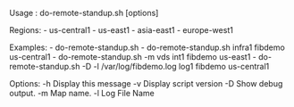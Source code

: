 
  Usage :  do-remote-standup.sh [options] <network> <project> <region>

  Regions:
    - us-central1
    - us-east1
    - asia-east1
    - europe-west1

  Examples:
    - do-remote-standup.sh
    - do-remote-standup.sh infra1 fibdemo us-central1
    - do-remote-standup.sh -m vds int1 fibdemo us-east1
    - do-remote-standup.sh -D -l /var/log/fibdemo.log log1 fibdemo us-central1

  Options:
  -h  Display this message
  -v  Display script version
  -D  Show debug output.
  -m  Map name.
  -l  Log File Name

